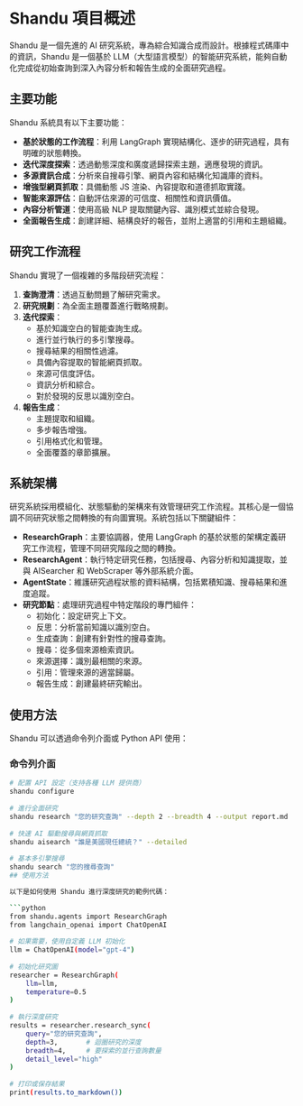 # Shandu 項目概述

Shandu 是一個先進的 AI 研究系統，專為綜合知識合成而設計。根據程式碼庫中的資訊，Shandu 是一個基於 LLM（大型語言模型）的智能研究系統，能夠自動化完成從初始查詢到深入內容分析和報告生成的全面研究過程。

## 主要功能

Shandu 系統具有以下主要功能：

- **基於狀態的工作流程**：利用 LangGraph 實現結構化、逐步的研究過程，具有明確的狀態轉換。
- **迭代深度探索**：透過動態深度和廣度遞歸探索主題，適應發現的資訊。
- **多源資訊合成**：分析來自搜尋引擎、網頁內容和結構化知識庫的資料。
- **增強型網頁抓取**：具備動態 JS 渲染、內容提取和道德抓取實踐。
- **智能來源評估**：自動評估來源的可信度、相關性和資訊價值。
- **內容分析管道**：使用高級 NLP 提取關鍵內容、識別模式並綜合發現。
- **全面報告生成**：創建詳細、結構良好的報告，並附上適當的引用和主題組織。

## 研究工作流程

Shandu 實現了一個複雜的多階段研究流程：

1. **查詢澄清**：透過互動問題了解研究需求。
2. **研究規劃**：為全面主題覆蓋進行戰略規劃。
3. **迭代探索**：
   - 基於知識空白的智能查詢生成。
   - 進行並行執行的多引擎搜尋。
   - 搜尋結果的相關性過濾。
   - 具備內容提取的智能網頁抓取。
   - 來源可信度評估。
   - 資訊分析和綜合。
   - 對於發現的反思以識別空白。
4. **報告生成**：
   - 主題提取和組織。
   - 多步報告增強。
   - 引用格式化和管理。
   - 全面覆蓋的章節擴展。

## 系統架構

研究系統採用模組化、狀態驅動的架構來有效管理研究工作流程。其核心是一個協調不同研究狀態之間轉換的有向圖實現。系統包括以下關鍵組件：

- **ResearchGraph**：主要協調器，使用 LangGraph 的基於狀態的架構定義研究工作流程，管理不同研究階段之間的轉換。
- **ResearchAgent**：執行特定研究任務，包括搜尋、內容分析和知識提取，並與 AISearcher 和 WebScraper 等外部系統介面。
- **AgentState**：維護研究過程狀態的資料結構，包括累積知識、搜尋結果和進度追蹤。
- **研究節點**：處理研究過程中特定階段的專門組件：
  - 初始化：設定研究上下文。
  - 反思：分析當前知識以識別空白。
  - 生成查詢：創建有針對性的搜尋查詢。
  - 搜尋：從多個來源檢索資訊。
  - 來源選擇：識別最相關的來源。
  - 引用：管理來源的適當歸屬。
  - 報告生成：創建最終研究輸出。

## 使用方法

Shandu 可以透過命令列介面或 Python API 使用：

### 命令列介面

```bash
# 配置 API 設定（支持各種 LLM 提供商）  
shandu configure  
  
# 進行全面研究  
shandu research "您的研究查詢" --depth 2 --breadth 4 --output report.md  
  
# 快速 AI 驅動搜尋與網頁抓取  
shandu aisearch "誰是美國現任總統？" --detailed  
  
# 基本多引擎搜尋  
shandu search "您的搜尋查詢"
## 使用方法

以下是如何使用 Shandu 進行深度研究的範例代碼：

```python
from shandu.agents import ResearchGraph  
from langchain_openai import ChatOpenAI  
  
# 如果需要，使用自定義 LLM 初始化  
llm = ChatOpenAI(model="gpt-4")  
  
# 初始化研究圖  
researcher = ResearchGraph(  
    llm=llm,  
    temperature=0.5  
)  
  
# 執行深度研究  
results = researcher.research_sync(  
    query="您的研究查詢",  
    depth=3,       # 迴圈研究的深度  
    breadth=4,     # 要探索的並行查詢數量  
    detail_level="high"  
)  
  
# 打印或保存結果  
print(results.to_markdown())
